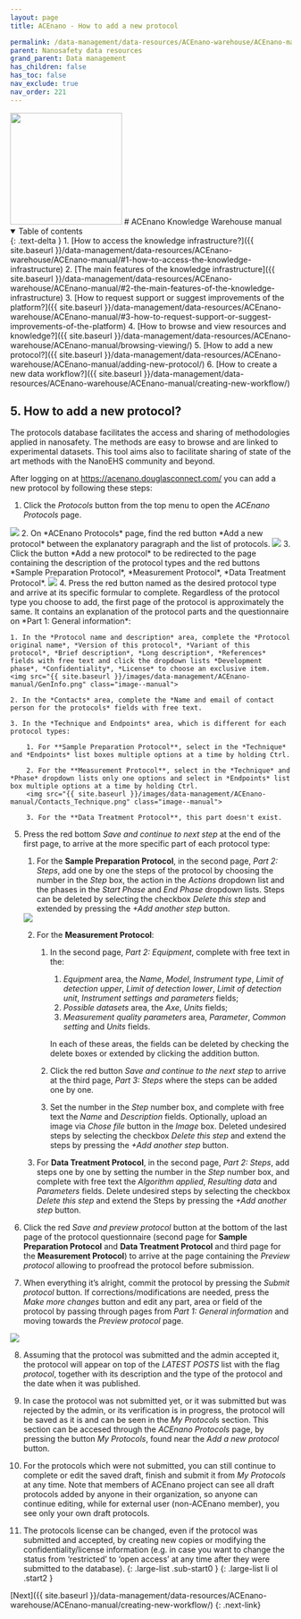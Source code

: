```yaml
---
layout: page
title: ACEnano - How to add a new protocol

permalink: /data-management/data-resources/ACEnano-warehouse/ACEnano-manual/adding-new-protocol/
parent: Nanosafety data resources
grand_parent: Data management
has_children: false
has_toc: false
nav_exclude: true
nav_order: 221
---
```


<img src="{{ site.baseurl }}/images/logos/acenano.png" width="200" class="image--right" />
# ACEnano Knowledge Warehouse manual

<details open markdown="block">
  <summary>
    Table of contents
  </summary>
  {: .text-delta }
1. [How to access the knowledge infrastructure?]({{ site.baseurl }}/data-management/data-resources/ACEnano-warehouse/ACEnano-manual/#1-how-to-access-the-knowledge-infrastructure)
2. [The main features of the knowledge infrastructure]({{ site.baseurl }}/data-management/data-resources/ACEnano-warehouse/ACEnano-manual/#2-the-main-features-of-the-knowledge-infrastructure)
3. [How to request support or suggest improvements of the platform?]({{ site.baseurl }}/data-management/data-resources/ACEnano-warehouse/ACEnano-manual/#3-how-to-request-support-or-suggest-improvements-of-the-platform)
4. [How to browse and view resources and knowledge?]({{ site.baseurl }}/data-management/data-resources/ACEnano-warehouse/ACEnano-manual/browsing-viewing/)
5. [How to add a new protocol?]({{ site.baseurl }}/data-management/data-resources/ACEnano-warehouse/ACEnano-manual/adding-new-protocol/)
6. [How to create a new data workflow?]({{ site.baseurl }}/data-management/data-resources/ACEnano-warehouse/ACEnano-manual/creating-new-workflow/)
</details>

## 5. How to add a new protocol?
The protocols database facilitates the access and sharing of methodologies applied in nanosafety. The methods are easy to browse and are linked to experimental datasets. This tool aims also to facilitate sharing of state of the art methods with the NanoEHS community and beyond.

After logging on at https://acenano.douglasconnect.com/ you can add a new protocol by following these steps:

1. Click the *Protocols* button from the top menu to open the *ACEnano Protocols* page.
<img src="{{ site.baseurl }}/images/data-management/ACEnano-manual/IntroNew.png" class="image--manual">
2. On *ACEnano Protocols* page, find the red button *Add a new protocol* between the explanatory paragraph and the list of protocols.
<img src="{{ site.baseurl }}/images/data-management/ACEnano-manual/ProtocolsPageNew.png" class="image--manual">
3. Click the button *Add a new protocol* to be redirected to the page containing the description of the protocol types and the red buttons *Sample Preparation Protocol*, *Measurement Protocol*, *Data Treatment Protocol*.
<img src="{{ site.baseurl }}/images/data-management/ACEnano-manual/AddNew.png" class="image--manual">
4. Press the red button named as the desired protocol type and arrive at its specific formular to complete. Regardless of the protocol type you choose to add, the first page of the protocol is approximately the same. It contains an explanation of the protocol parts and the questionnaire on *Part 1: General information*:

    1. In the *Protocol name and description* area, complete the *Protocol original name*, *Version of this protocol*, *Variant of this protocol*, *Brief description*, *Long description*, *References* fields with free text and click the dropdown lists *Development phase*, *Confidentiality*, *License* to choose an exclusive item.
    <img src="{{ site.baseurl }}/images/data-management/ACEnano-manual/GenInfo.png" class="image--manual">

    2. In the *Contacts* area, complete the *Name and email of contact person for the protocols* fields with free text.

    3. In the *Technique and Endpoints* area, which is different for each protocol types:

        1. For **Sample Preparation Protocol**, select in the *Technique* and *Endpoints* list boxes multiple options at a time by holding Ctrl.

        2. For the **Measurement Protocol**, select in the *Technique* and *Phase* dropdown lists only one options and select in *Endpoints* list box multiple options at a time by holding Ctrl.
        <img src="{{ site.baseurl }}/images/data-management/ACEnano-manual/Contacts_Technique.png" class="image--manual">

        3. For the **Data Treatment Protocol**, this part doesn't exist.

5. Press the red bottom *Save and continue to next step* at the end of the first page, to arrive at the more specific part of each protocol type:

    1. For the **Sample Preparation Protocol**, in the second page, *Part 2: Steps*, add one by one the steps of the protocol by choosing the number in the *Step* box, the action in the *Actions* dropdown list and the phases in the *Start Phase* and *End Phase* dropdown lists. Steps can be deleted by selecting the checkbox *Delete this step* and extended by pressing the *+Add another step* button.
    <img src="{{ site.baseurl }}/images/data-management/ACEnano-manual/Steps.png" class="image--manual">

    2. For the **Measurement Protocol**:

        1. In the second page, *Part 2: Equipment*, complete with free text in the:
            1. *Equipment* area, the *Name*, *Model*, *Instrument type*, *Limit of detection upper*, *Limit of detection lower*, *Limit of detection unit*, *Instrument settings and parameters* fields;
            2. *Possible datasets* area, the *Axe*, *Units* fields;
            3. *Measurement quality parameters* area, *Parameter*, *Common setting* and *Units* fields.

            In each of these areas, the fields can be deleted by checking the delete boxes or extended by clicking the addition button.

        2. Click the red button *Save and continue to the next step* to arrive at the third page, *Part 3: Steps* where the steps can be added one by one.

        3. Set the number in the *Step* number box, and complete with free text  the *Name* and *Description* fields. Optionally, upload an image via *Chose file* button in the *Image* box. Deleted undesired steps by selecting the checkbox *Delete this step* and extend the steps by pressing the *+Add another step* button.

    3. For **Data Treatment Protocol**, in the second page, *Part 2: Steps*, add steps one by one by setting the number in the *Step* number box, and complete with free text the *Algorithm applied*, *Resulting data* and *Parameters* fields. Delete undesired steps by selecting the checkbox *Delete this step* and extend the Steps by pressing the *+Add another step* button.

6. Click  the red *Save and preview protocol* button at the bottom of the last page of the protocol questionnaire (second page for **Sample Preparation Protocol** and **Data Treatment Protocol** and third page for the **Measurement Protocol**) to arrive at the page containing the *Preview protocol* allowing to proofread the protocol before submission.

7. When everything it’s alright, commit the protocol by pressing the *Submit protocol* button. If corrections/modifications are needed, press the *Make more changes* button and edit any part, area or field of the protocol by passing through pages from *Part 1: General information* and moving towards the *Preview protocol* page.
<img src="{{ site.baseurl }}/images/data-management/ACEnano-manual/Review.png" class="image--manual">

8. Assuming that the protocol was submitted and the admin accepted it, the protocol will appear on top of the *LATEST POSTS* list with the flag *protocol*, together with its description and the type of the protocol and the date when it was published.

9. In case the protocol was not submitted yet, or it was submitted but was rejected by the admin, or its verification is in progress, the protocol will be saved as it is and can be seen in the *My Protocols* section. This section can be accesed through the *ACEnano Protocols* page, by pressing the button *My Protocols*, found near the *Add a new protocol* button.

10. For the protocols which were not submitted, you can still continue to complete or edit the saved draft, finish and submit it from *My Protocols* at any time. Note that members of ACEnano project can see all draft protocols added by anyone in their organization, so anyone can continue editing, while for external user (non-ACEnano member), you see only your own draft protocols.

11. The protocols license can be changed, even if the protocol was submitted and accepted, by creating new copies or modifying the confidentiality/license information (e.g. in case you want to change the status from ‘restricted’ to ‘open access’ at any time after they were submitted to the database).
{: .large-list .sub-start0 }
{: .large-list li ol .start2 }

[Next]({{ site.baseurl }}/data-management/data-resources/ACEnano-warehouse/ACEnano-manual/creating-new-workflow/)
{: .next-link}
